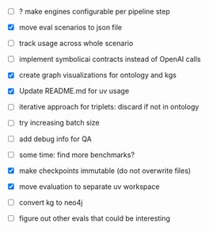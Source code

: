 - [ ] ? make engines configurable per pipeline step
- [x] move eval scenarios to json file
- [ ] track usage across whole scenario
- [ ] implement symbolicai contracts instead of OpenAI calls
- [x] create graph visualizations for ontology and kgs
- [x] Update README.md for uv usage

- [ ] iterative approach for triplets: discard if not in ontology
- [ ] try increasing batch size
- [ ] add debug info for QA
- [ ] some time: find more benchmarks?

- [x] make checkpoints immutable (do not overwrite files)
- [x] move evaluation to separate uv workspace

- [ ] convert kg to neo4j
- [ ] figure out other evals that could be interesting
